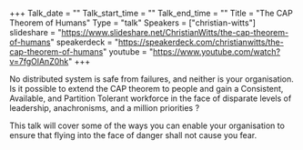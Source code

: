 +++
Talk_date = ""
Talk_start_time = ""
Talk_end_time = ""
Title = "The CAP Theorem of Humans"
Type = "talk"
Speakers = ["christian-witts"]
slideshare = "https://www.slideshare.net/ChristianWitts/the-cap-theorem-of-humans"
speakerdeck = "https://speakerdeck.com/christianwitts/the-cap-theorem-of-humans"
youtube = "https://www.youtube.com/watch?v=7fgOlAnZ0hk"
+++

No distributed system is safe from failures, and neither is your organisation. Is it possible to extend the CAP theorem to people and gain a Consistent, Available, and Partition Tolerant workforce in the face of disparate levels of leadership, anachronisms, and a million priorities ?

This talk will cover some of the ways you can enable your organisation to ensure that flying into the face of danger
shall not cause you fear.
